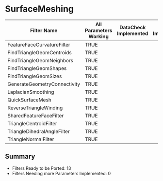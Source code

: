# SurfaceMeshing #

|  Filter Name | All Parameters Working | DataCheck Implemented | Execute Implemented | Documentation Implemented |
|--------------|------------------------|-----------------------|---------------------|---------------------------|
| FeatureFaceCurvatureFilter | TRUE  | | | |
| FindTriangleGeomCentroids | TRUE  | | | |
| FindTriangleGeomNeighbors | TRUE  | | | |
| FindTriangleGeomShapes | TRUE  | | | |
| FindTriangleGeomSizes | TRUE  | | | |
| GenerateGeometryConnectivity | TRUE  | | | |
| LaplacianSmoothing | TRUE  | | | |
| QuickSurfaceMesh | TRUE  | | | |
| ReverseTriangleWinding | TRUE  | | | |
| SharedFeatureFaceFilter | TRUE  | | | |
| TriangleCentroidFilter | TRUE  | | | |
| TriangleDihedralAngleFilter | TRUE  | | | |
| TriangleNormalFilter | TRUE  | | | |


## Summary ##

+ Filters Ready to be Ported: 13
+ Filters Needing more Parameters Implemented: 0
